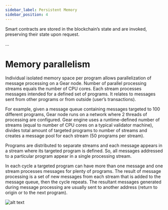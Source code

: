 ```yaml
---
sidebar_label: Persistent Memory
sidebar_position: 4
---
```



Smart contracts are stored in the blockchain’s state and are invoked, preserving their state upon request.

...

# Memory parallelism

Individual isolated memory space per program allows parallelization of message processing on a Gear node. Number of parallel processing streams equals the number of CPU cores. Each stream processes messages intended for a defined set of programs. It relates to messages sent from other programs or from outside (user’s transactions).

For example, given a message queue containing messages targeted to 100 different programs, Gear node runs on a network where 2 threads of processing are configured. Gear engine uses a runtime-defined number of streams (equal to number of CPU cores on a typical validator machine), divides total amount of targeted programs to number of streams and creates a message pool for each stream (50 programs per stream).

Programs are distributed to separate streams and each message appears in a stream where its targeted program is defined. So, all messages addressed to a particular program appear in a single processing stream.

In each cycle a targeted program can have more than one message and one stream processes messages for plenty of programs. The result of message processing is a set of new messages from each stream that is added to the message queue, then the cycle repeats. The resultant messages generated during message processing are usually sent to another address (return to origin or to the next program).

![alt text](/assets/message-parallelism.jpg)
